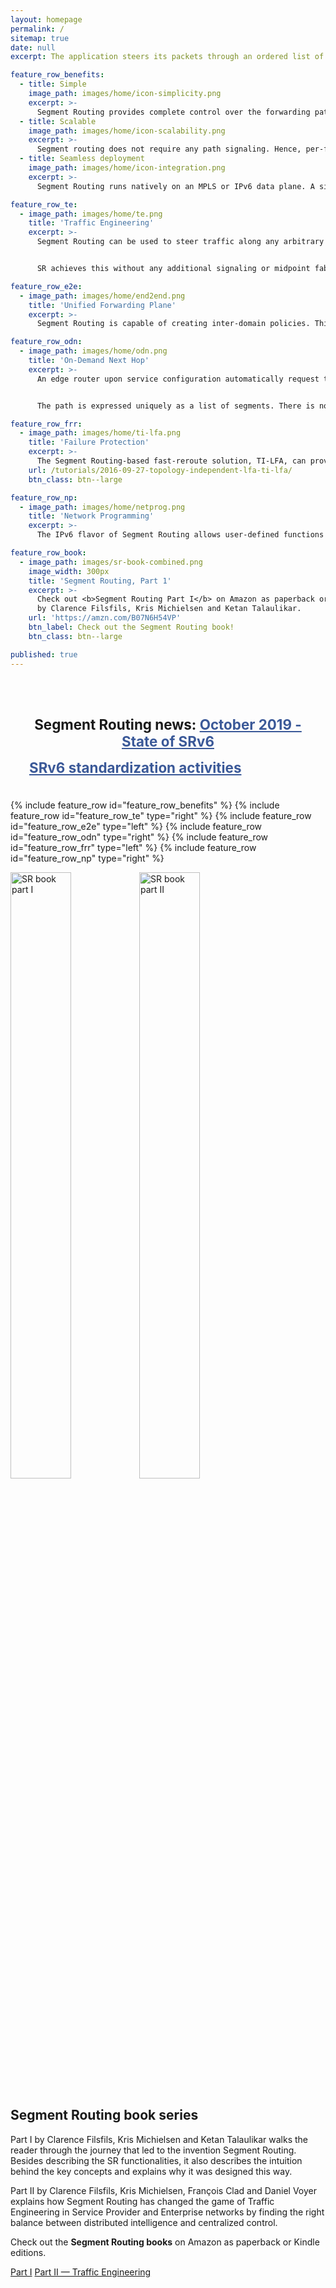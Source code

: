 ```yaml
---
layout: homepage
permalink: /
sitemap: true
date: null
excerpt: The application steers its packets through an ordered list of instructions and realizes end-to-end policy without creating any per-flow state in the network.

feature_row_benefits:
  - title: Simple
    image_path: images/home/icon-simplicity.png
    excerpt: >-
      Segment Routing provides complete control over the forwarding paths by combining simple network instructions. It does not require any additional protocol. Indeed in some cases it removes unnecessary protocols simplifying your network.
  - title: Scalable
    image_path: images/home/icon-scalability.png
    excerpt: >-
      Segment routing does not require any path signaling. Hence, per-flow state only needs to be maintained at the ingress node of the SR domain increasing your network flexibility while reducing cost.
  - title: Seamless deployment
    image_path: images/home/icon-integration.png
    excerpt: >-
      Segment Routing runs natively on an MPLS or IPv6 data plane. A simple software upgrade will enable your hardware to run it. Also, Segment Routing can coexist with your existing LDP network, making the migration painless.

feature_row_te:
  - image_path: images/home/te.png
    title: 'Traffic Engineering'
    excerpt: >-
      Segment Routing can be used to steer traffic along any arbitrary path in the network. This allows operators to enforce low-latency and / or disjoint paths, regardless of the normal forwarding paths.


      SR achieves this without any additional signaling or midpoint fabric-state!

feature_row_e2e:
  - image_path: images/home/end2end.png
    title: 'Unified Forwarding Plane'
    excerpt: >-
      Segment Routing is capable of creating inter-domain policies. This way you can take advantage of the path-expressivity while keeping your DC, Metro and WAN domains independent.

feature_row_odn:
  - image_path: images/home/odn.png
    title: 'On-Demand Next Hop'
    excerpt: >-
      An edge router upon service configuration automatically request to the Segment Routing PCE an inter-domain path to the remote service endpoint. The path can either be for simple best effort inter-domain reachability or for reachability with SLA contract. 


      The path is expressed uniquely as a list of segments. There is no need for BGP route injection. This architecture is scalable since the node will only get the exact path it needs.

feature_row_frr:
  - image_path: images/home/ti-lfa.png
    title: 'Failure Protection'
    excerpt: >-
      The Segment Routing-based fast-reroute solution, TI-LFA, can provide per-destination sub-50msec protection upon any single link, node or SRLG failure regardless the topology. The traffic is rerouted straight to the post-convergence path, hence avoiding any intermediate flap via an intermediate path. The primary and backup path computation is completely automatic by the IGP.
    url: /tutorials/2016-09-27-topology-independent-lfa-ti-lfa/
    btn_class: btn--large

feature_row_np:
  - image_path: images/home/netprog.png
    title: 'Network Programming'
    excerpt: >-
      The IPv6 flavor of Segment Routing allows user-defined functions to be associated with segments. By leveraging the IPv6 SID format and the dedicated Segment Routing Extension Header, these functions may implement any computable behavior allowing for Network Function Virtualization.

feature_row_book:
  - image_path: images/sr-book-combined.png
    image_width: 300px
    title: 'Segment Routing, Part 1'
    excerpt: >-
      Check out <b>Segment Routing Part I</b> on Amazon as paperback or Kindle edition,
      by Clarence Filsfils, Kris Michielsen and Ketan Talaulikar.
    url: 'https://amzn.com/B07N6H54VP'
    btn_label: Check out the Segment Routing book!
    btn_class: btn--large

published: true
---
```

<div class="notice" style="padding: 30px 30px 10px">
      <h1 style="font-size: 1.6em;" align="center">Segment Routing news:   <a href="{{ '/updates-20191029-srv6-state/' | base_url }}" style="color: #3b5998;" align="center">October 2019 - State of SRv6</a></h1>
        <p>
          <b><a href="{{ '/updates-20191029-srv6-standardization-activities/' | base_url }}" style="font-size: 1.6em; color: #3b5998;" align="center">SRv6 standardization activities</a></b>
        </p>
</div>

{% include feature_row id="feature_row_benefits" %}
{% include feature_row id="feature_row_te" type="right" %}
{% include feature_row id="feature_row_e2e" type="left" %}
{% include feature_row id="feature_row_odn" type="right" %}
{% include feature_row id="feature_row_frr" type="left" %}
{% include feature_row id="feature_row_np" type="right" %}

<div class="feature__wrapper">
  <div class="feature__item--left">
    <div class="archive__item">
      <div class="archive__item-teaser">
        <img src="{{ 'images/sr-book-part1.jpg' | relative_url }}" alt="SR book part I" style="width:calc(50% - 3px); max-width:200px; margin-right:6px;"><img src="{{ 'images/sr-book-part2.jpg' | relative_url }}" alt="SR book part II" style="width:calc(50% - 3px); max-width:200px;">
      </div>
      <div class="archive__item-body">
        <h2 class="archive__item-title">Segment Routing book series</h2>
        <div class="archive__item-excerpt">
          <p>Part I by Clarence Filsfils, Kris Michielsen and Ketan Talaulikar walks the reader through the journey that led to the invention Segment Routing. Besides describing the SR functionalities, it also describes the intuition behind the key concepts and explains why it was designed this way.</p>
          <p>Part II by Clarence Filsfils, Kris Michielsen, Fran&ccedil;ois Clad and Daniel Voyer explains how Segment Routing has changed the game of Traffic Engineering in Service Provider and Enterprise networks by finding the right balance between distributed intelligence and centralized control.</p>
          <p>Check out the <b>Segment Routing books</b> on Amazon as paperback or Kindle editions.</p>
        </div>
        <p>
          <a href="https://amzn.com/B01I58LSUO" class="btn btn--large">Part I</a>
          <a href="https://amzn.com/B07N13RDM9" class="btn btn--large">Part II &mdash; Traffic Engineering</a>
        </p>
      </div>
    </div>
  </div>
</div>

